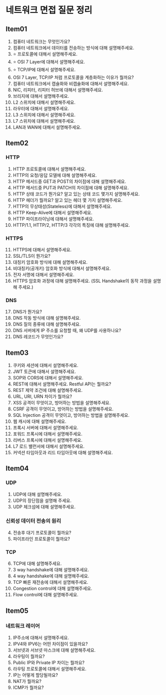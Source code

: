 # 네트워크 면접 질문 정리

## Item01
1. 컴퓨터 네트워크는 무엇인가요?
2. 컴퓨터 네트워크에서 데이터를 전송하는 방식에 대해 설명해주세요.
3. ⭐️ 프로토콜에 대해서 설명해주세요.
4. ⭐️ OSI 7 Layer에 대해서 설명해주세요.
5. ⭐️ TCP/IP에 대해서 설명해주세요.
6. OSI 7 Layer, TCP/IP 처럼 프로토콜을 계층화하는 이유가 뭘까요?
7. 컴퓨터 네트워크에서 캡슐화와 비캡슐화에 대해서 설명해주세요.
8. NIC, 리피터, 리피터 허브에 대해서 설명해주세요.
9. 브리지에 대해서 설명해주세요.
10. L2 스위치에 대해서 설명해주세요.
11. 라우터에 대해서 설명해주세요.
12. L3 스위치에 대해서 설명해주세요.
13. L7 스위치에 대해서 설명해주세요.
14. LAN과 WAN에 대해서 설명해주세요.

## Item02
### HTTP
1. HTTP 프로토콜에 대해서 설명해주세요.
2. HTTP의 요청/응답 모델에 대해 설명해주세요.
3. HTTP 메서드중 GET과 POST의 차이점에 대해 설명해주세요.
4. HTTP 메서드중 PUT과 PATCH의 차이점에 대해 설명해주세요.
5. HTTP 상태 코드가 뭔가요? 알고 있는 상태 코드 몇가지 설명해주세요.
6. HTTP 헤더가 뭘까요? 알고 있는 헤더 몇 가지 설명해주세요.
7. HTTP의 무상태성(Stateless)에 대해서 설명해주세요.
8. HTTP Keep-Alive에 대해서 설명해주세요.
9. HTTP 파이프라이닝에 대해서 설명해주세요.
10. HTTP/1.1, HTTP/2, HTTP/3 각각의 특징에 대해 설명해주세요.

### HTTPS
11. HTTPS에 대해서 설명해주세요.
12. SSL/TLS이 뭔가요?
13. 대칭키 암호화 방식에 대해 설명해주세요.
14. 비대칭키(공개키) 암호화 방식에 대해서 설명해주세요.
15. 전자 서명에 대해서 설명해주세요.
16. HTTPS 암호화 과정에 대해 설명해주세요. (SSL Handshake의 동작 과정을 설명해 주세요.)

### DNS
17. DNS가 뭔가요?
18. DNS 작동 방식에 대해 설명해주세요.
19. DNS 질의 종류에 대해 설명해주세요.
20. DNS 서버에게 IP 주소를 요청할 때, 왜 UDP를 사용하나요?
21. DNS 레코드가 무엇인가요?

## Item03
1. 쿠키와 세션에 대해서 설명해주세요.
2. JWT 토큰에 대해서 설명해주세요.
3. SOP와 CORS에 대해서 설명해주세요.
4. REST에 대해서 설명해주세요. Restful API는 뭘까요?
5. REST 제약 조건에 대해 설명해주세요.
6. URL, URI, URN 차이가 뭘까요?
7. XSS 공격이 무엇이고, 방어하는 방법을 설명해주세요.
8. CSRF 공격이 무엇이고, 방어하는 방법을 설명해주세요.
9. SQL Injection 공격이 무엇이고, 방어하는 방법을 설명해주세요.
10. 웹 캐시에 대해 설명해주세요.
11. 프록시 서버에 대해서 설명해주세요.
12. 포워드 프록시에 대해서 설명해주세요.
13. 리버스 프록시에 대해서 설명해주세요.
14. L7 로드 밸런서에 대해서 설명해주세요.
15. 커넥션 타임아웃과 리드 타임아웃에 대해 설명해주세요.

## Item04
### UDP
1. UDP에 대해 설명해주세요.
2. UDP의 장단점을 설명해 주세요.
3. UDP 체크섬에 대해 설명해주세요.

### 신뢰성 데이터 전송의 원리
4. 전송후 대기 프로토콜이 뭘까요?
5. 파이프라인 프로토콜이 뭘까요?

### TCP
6. TCP에 대해 설명해주세요.
7. 3 way handshake에 대해 설명해주세요.
8. 4 way handshake에 대해 설명해주세요.
9. TCP 빠른 재전송에 대해서 설명해주세요.
10. Congestion control에 대해 설명해주세요.
11. Flow control에 대해 설명해주세요.

## Item05
### 네트워크 레이어
1. IP주소에 대해서 설명해주세요.
2. IPV4와 IPV6는 어떤 차이점이 있을까요?
3. 서브넷과 서브넷 마스크에 대해 설명해주세요.
4. 라우팅이 뭘까요?
5. Public IP와 Private IP 차이는 뭘까요?
6. 라우팅 프로토콜에 대해서 설명해주세요.
7. IP는 어떻게 할당될까요?
8. NAT가 뭘까요?
9. ICMP가 뭘까요?